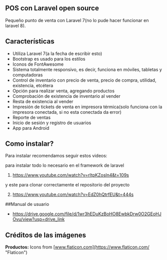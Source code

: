 ## POS con Laravel open source
Pequeño punto de venta con Laravel 7(no lo pude hacer funcionar en laravel 8).
## Características

-   Utiliza Laravel 7(a la fecha de escribir esto)
-   Bootstrap es usado para los estilos
-   Iconos de FontAwesome
-   Sistema totalmente responsivo, es decir, funciona en móviles, tabletas y computadoras
-   Control de inventario con precio de venta, precio de compra, utilidad, existencia, etcétera
-   Opción para realizar venta, agregando productos
-   Comprobación de existencia de inventario al vender
-   Resta de existencia al vender
-   Impresión de tickets de venta en impresora térmica(solo funciona con la impresora conectada, si no esta conectada da error)
-   Reporte de ventas
-   Inicio de sesión y registro de usuarios
-   App para Android
## Como instalar?

Para instalar recomendamos seguir estos videos:

para instalar todo lo necesario en el framework de laravel
1) https://www.youtube.com/watch?v=rltpKZosln4&t=109s

y este para clonar correctamente el repositorio del proyecto

2) https://www.youtube.com/watch?v=EdZ0hQtrfEU&t=444s


##Manual de usuario
-  https://drive.google.com/file/d/1wr3hEDuKzBoHO8EwbkDrw0O2GEoHJOvu/view?usp=drive_link

## Créditos de las imágenes

  

**Productos:** Icons from [www.flaticon.com](https://www.flaticon.com/  "Flaticon")
